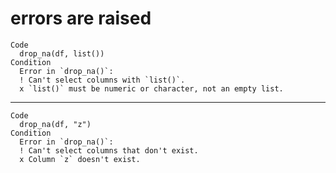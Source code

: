 # errors are raised

    Code
      drop_na(df, list())
    Condition
      Error in `drop_na()`:
      ! Can't select columns with `list()`.
      x `list()` must be numeric or character, not an empty list.

---

    Code
      drop_na(df, "z")
    Condition
      Error in `drop_na()`:
      ! Can't select columns that don't exist.
      x Column `z` doesn't exist.

